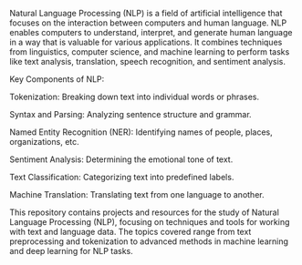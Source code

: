 Natural Language Processing (NLP) is a field of artificial intelligence that focuses on the interaction between computers and human language. NLP enables computers to understand, interpret, and generate human language in a way that is valuable for various applications. It combines techniques from linguistics, computer science, and machine learning to perform tasks like text analysis, translation, speech recognition, and sentiment analysis.

Key Components of NLP:

Tokenization: Breaking down text into individual words or phrases.

Syntax and Parsing: Analyzing sentence structure and grammar.

Named Entity Recognition (NER): Identifying names of people, places, organizations, etc.

Sentiment Analysis: Determining the emotional tone of text.

Text Classification: Categorizing text into predefined labels.

Machine Translation: Translating text from one language to another.

This repository contains projects and resources for the study of Natural Language Processing (NLP), focusing on techniques and tools for working with text and language data. The topics covered range from text preprocessing and tokenization to advanced methods in machine learning and deep learning for NLP tasks.
